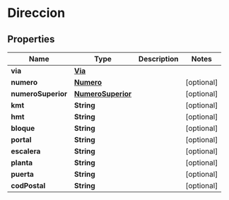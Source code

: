 # Direccion

## Properties
Name | Type | Description | Notes
------------ | ------------- | ------------- | -------------
**via** | [**Via**](Via.md) |  | 
**numero** | [**Numero**](Numero.md) |  |  [optional]
**numeroSuperior** | [**NumeroSuperior**](NumeroSuperior.md) |  |  [optional]
**kmt** | **String** |  |  [optional]
**hmt** | **String** |  |  [optional]
**bloque** | **String** |  |  [optional]
**portal** | **String** |  |  [optional]
**escalera** | **String** |  |  [optional]
**planta** | **String** |  |  [optional]
**puerta** | **String** |  |  [optional]
**codPostal** | **String** |  |  [optional]
